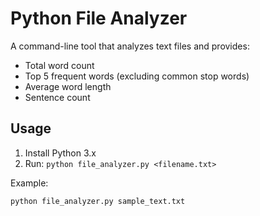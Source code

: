 # Python File Analyzer

A command-line tool that analyzes text files and provides:
- Total word count
- Top 5 frequent words (excluding common stop words)
- Average word length
- Sentence count

## Usage
1. Install Python 3.x
2. Run: `python file_analyzer.py <filename.txt>`

Example:
```bash
python file_analyzer.py sample_text.txt